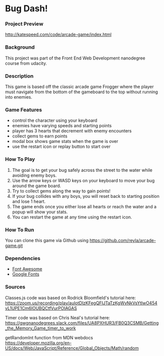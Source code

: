 
# Bug Dash!


### Project Preview

http://katespeed.com/code/arcade-game/index.html


### Background

This project was part of the Front End Web Development nanodegree course from udacity.


### Description

This game is based off the classic arcade game Frogger where the player must navigate from the bottom of the gameboard to the top without running into enemies.


### Game Features

* control the character using your keyboard
* enemies have varying speeds and starting points
* player has 3 hearts that decrement with enemy encounters
* collect gems to earn points
* modal box shows game stats when the game is over
* use the restart icon or replay button to start over


### How To Play

1. The goal is to get your bug safely across the street to the water while avoiding enemy boys.
2. Use the arrow keys or WASD keys on your keyboard to move your bug around the game board.
3. Try to collect gems along the way to gain points!
4. If your bug collides with any boys, you will reset back to starting position and lose 1 heart.
5. The game ends once you either lose all hearts or reach the water and a popup will show your stats.
6. You can restart the game at any time using the restart icon.


### How To Run

You can clone this game via Github using https://github.com/reyla/arcade-game.git


### Dependencies

* [Font Awesome](https://maxcdn.bootstrapcdn.com/font-awesome/4.6.1/css/font-awesome.min.css)
* [Google Fonts](https://fonts.googleapis.com/css?family=Roboto)


### Sources

Classes.js code was based on Rodrick Bloomfield's tutorial here: https://zoom.us/recording/play/aulotDlzKFegQFIJTaTzKgWvNkVsYtlwO454vL1UPE1Cm6lOUBQCtfVurPOIAGAS

Timer code was based on Chris Neal's tutorial here:
https://gwgnanodegrees.slack.com/files/UA8PXHUR3/FB0Q3CSMB/Getting_the_Memory_Game_timer_to_work

getRandomInt function from MDN webdocs
https://developer.mozilla.org/en-US/docs/Web/JavaScript/Reference/Global_Objects/Math/random
